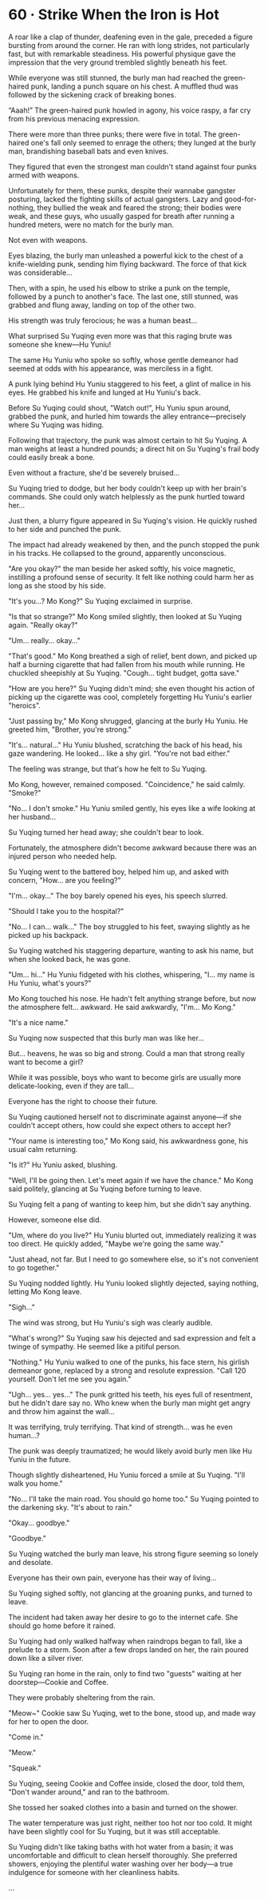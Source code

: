# 60 · Strike When the Iron is Hot

A roar like a clap of thunder, deafening even in the gale, preceded a figure bursting from around the corner.  He ran with long strides, not particularly fast, but with remarkable steadiness. His powerful physique gave the impression that the very ground trembled slightly beneath his feet.

While everyone was still stunned, the burly man had reached the green-haired punk, landing a punch square on his chest. A muffled thud was followed by the sickening crack of breaking bones.

“Aaah!” The green-haired punk howled in agony, his voice raspy, a far cry from his previous menacing expression.

There were more than three punks; there were five in total. The green-haired one's fall only seemed to enrage the others; they lunged at the burly man, brandishing baseball bats and even knives.

They figured that even the strongest man couldn't stand against four punks armed with weapons.

Unfortunately for them, these punks, despite their wannabe gangster posturing, lacked the fighting skills of actual gangsters.  Lazy and good-for-nothing, they bullied the weak and feared the strong; their bodies were weak, and these guys, who usually gasped for breath after running a hundred meters, were no match for the burly man.

Not even with weapons.

Eyes blazing, the burly man unleashed a powerful kick to the chest of a knife-wielding punk, sending him flying backward. The force of that kick was considerable…

Then, with a spin, he used his elbow to strike a punk on the temple, followed by a punch to another's face. The last one, still stunned, was grabbed and flung away, landing on top of the other two.

His strength was truly ferocious; he was a human beast…

What surprised Su Yuqing even more was that this raging brute was someone she knew—Hu Yuniu!

The same Hu Yuniu who spoke so softly, whose gentle demeanor had seemed at odds with his appearance, was merciless in a fight.

A punk lying behind Hu Yuniu staggered to his feet, a glint of malice in his eyes. He grabbed his knife and lunged at Hu Yuniu's back.

Before Su Yuqing could shout, "Watch out!", Hu Yuniu spun around, grabbed the punk, and hurled him towards the alley entrance—precisely where Su Yuqing was hiding.

Following that trajectory, the punk was almost certain to hit Su Yuqing.  A man weighs at least a hundred pounds; a direct hit on Su Yuqing's frail body could easily break a bone.

Even without a fracture, she'd be severely bruised…

Su Yuqing tried to dodge, but her body couldn't keep up with her brain's commands. She could only watch helplessly as the punk hurtled toward her…

Just then, a blurry figure appeared in Su Yuqing's vision. He quickly rushed to her side and punched the punk.

The impact had already weakened by then, and the punch stopped the punk in his tracks. He collapsed to the ground, apparently unconscious.

"Are you okay?" the man beside her asked softly, his voice magnetic, instilling a profound sense of security.  It felt like nothing could harm her as long as she stood by his side.

"It's you…? Mo Kong?" Su Yuqing exclaimed in surprise.

"Is that so strange?" Mo Kong smiled slightly, then looked at Su Yuqing again. "Really okay?"

"Um… really… okay…"

"That's good." Mo Kong breathed a sigh of relief, bent down, and picked up half a burning cigarette that had fallen from his mouth while running.  He chuckled sheepishly at Su Yuqing. "Cough… tight budget, gotta save."

"How are you here?" Su Yuqing didn't mind; she even thought his action of picking up the cigarette was cool, completely forgetting Hu Yuniu's earlier "heroics".

"Just passing by," Mo Kong shrugged, glancing at the burly Hu Yuniu.  He greeted him, "Brother, you're strong."

"It's… natural…" Hu Yuniu blushed, scratching the back of his head, his gaze wandering. He looked… like a shy girl. "You're not bad either."

The feeling was strange, but that's how he felt to Su Yuqing.

Mo Kong, however, remained composed.  "Coincidence," he said calmly.  "Smoke?"

"No… I don't smoke." Hu Yuniu smiled gently, his eyes like a wife looking at her husband…

Su Yuqing turned her head away; she couldn't bear to look.

Fortunately, the atmosphere didn't become awkward because there was an injured person who needed help.

Su Yuqing went to the battered boy, helped him up, and asked with concern, "How… are you feeling?"

"I'm… okay…" The boy barely opened his eyes, his speech slurred.

"Should I take you to the hospital?"

"No… I can… walk…"  The boy struggled to his feet, swaying slightly as he picked up his backpack.

Su Yuqing watched his staggering departure, wanting to ask his name, but when she looked back, he was gone.

"Um… hi…" Hu Yuniu fidgeted with his clothes, whispering, "I… my name is Hu Yuniu, what's yours?"

Mo Kong touched his nose.  He hadn't felt anything strange before, but now the atmosphere felt… awkward. He said awkwardly, "I'm… Mo Kong."

"It's a nice name."

Su Yuqing now suspected that this burly man was like her…

But… heavens, he was so big and strong. Could a man that strong really want to become a girl?

While it was possible, boys who want to become girls are usually more delicate-looking, even if they are tall…

Everyone has the right to choose their future.

Su Yuqing cautioned herself not to discriminate against anyone—if she couldn't accept others, how could she expect others to accept her?

"Your name is interesting too," Mo Kong said, his awkwardness gone, his usual calm returning.

"Is it?" Hu Yuniu asked, blushing.

"Well, I'll be going then. Let's meet again if we have the chance." Mo Kong said politely, glancing at Su Yuqing before turning to leave.

Su Yuqing felt a pang of wanting to keep him, but she didn't say anything.

However, someone else did.

"Um, where do you live?" Hu Yuniu blurted out, immediately realizing it was too direct.  He quickly added, "Maybe we're going the same way."

"Just ahead, not far. But I need to go somewhere else, so it's not convenient to go together."

Su Yuqing nodded lightly. Hu Yuniu looked slightly dejected, saying nothing, letting Mo Kong leave.

"Sigh…"

The wind was strong, but Hu Yuniu's sigh was clearly audible.

"What's wrong?" Su Yuqing saw his dejected and sad expression and felt a twinge of sympathy.  He seemed like a pitiful person.

"Nothing." Hu Yuniu walked to one of the punks, his face stern, his girlish demeanor gone, replaced by a strong and resolute expression.  "Call 120 yourself.  Don't let me see you again."

"Ugh… yes… yes…" The punk gritted his teeth, his eyes full of resentment, but he didn't dare say no.  Who knew when the burly man might get angry and throw him against the wall…

It was terrifying, truly terrifying.  That kind of strength… was he even human…?

The punk was deeply traumatized; he would likely avoid burly men like Hu Yuniu in the future.

Though slightly disheartened, Hu Yuniu forced a smile at Su Yuqing. "I'll walk you home."

"No… I'll take the main road. You should go home too." Su Yuqing pointed to the darkening sky.  "It's about to rain."

"Okay… goodbye."

"Goodbye."

Su Yuqing watched the burly man leave, his strong figure seeming so lonely and desolate.

Everyone has their own pain, everyone has their way of living…

Su Yuqing sighed softly, not glancing at the groaning punks, and turned to leave.

The incident had taken away her desire to go to the internet cafe.  She should go home before it rained.

Su Yuqing had only walked halfway when raindrops began to fall, like a prelude to a storm.  Soon after a few drops landed on her, the rain poured down like a silver river.

Su Yuqing ran home in the rain, only to find two "guests" waiting at her doorstep—Cookie and Coffee.

They were probably sheltering from the rain.

"Meow~" Cookie saw Su Yuqing, wet to the bone, stood up, and made way for her to open the door.

"Come in."

"Meow."

"Squeak."

Su Yuqing, seeing Cookie and Coffee inside, closed the door, told them, "Don't wander around," and ran to the bathroom.

She tossed her soaked clothes into a basin and turned on the shower.

The water temperature was just right, neither too hot nor too cold.  It might have been slightly cool for Su Yuqing, but it was still acceptable.

Su Yuqing didn't like taking baths with hot water from a basin; it was uncomfortable and difficult to clean herself thoroughly. She preferred showers, enjoying the plentiful water washing over her body—a true indulgence for someone with her cleanliness habits.

…
